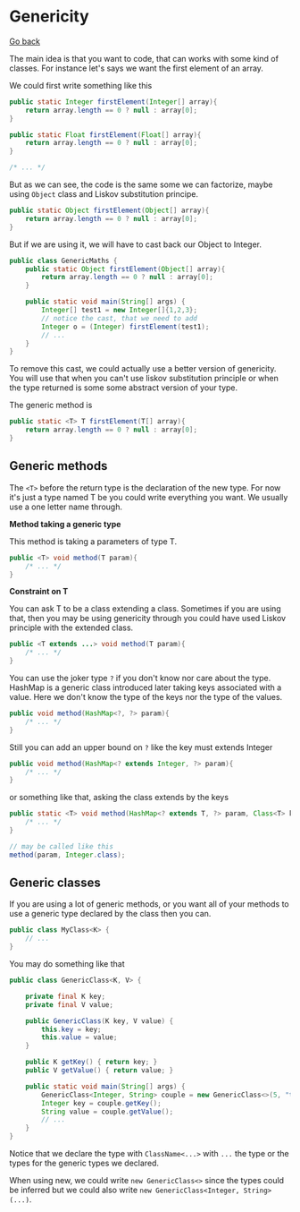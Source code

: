 # Genericity

[Go back](..)

The main idea is that you want to code, that can
works with some kind of classes. For instance let's
says we want the first element of an array.

We could first write something like this

```java
public static Integer firstElement(Integer[] array){
    return array.length == 0 ? null : array[0];
}

public static Float firstElement(Float[] array){
    return array.length == 0 ? null : array[0];
}

/* ... */
```

But as we can see, the code is the same some we can
factorize, maybe using ``Object`` class and Liskov
substitution principe.

```java
public static Object firstElement(Object[] array){
    return array.length == 0 ? null : array[0];
}
```

But if we are using it, we will have to cast back
our Object to Integer.

```java
public class GenericMaths {
    public static Object firstElement(Object[] array){
        return array.length == 0 ? null : array[0];
    }

    public static void main(String[] args) {
        Integer[] test1 = new Integer[]{1,2,3};
        // notice the cast, that we need to add
        Integer o = (Integer) firstElement(test1);
        // ...
    }
}
```

To remove this cast, we could actually use a better version
of genericity. You will use that when you can't use liskov
substitution principle or when the type returned is some
some abstract version of your type.

The generic method is

```java
public static <T> T firstElement(T[] array){
    return array.length == 0 ? null : array[0];
}
```

<div class="sr"></div>

## Generic methods

The ``<T>`` before the return type is the declaration
of the new type. For now it's just a type named T be
you could write everything you want. We usually use
a one letter name through.

**Method taking a generic type**

This method is taking a parameters of type T.

```java
public <T> void method(T param){
    /* ... */
}
```

**Constraint on T**

You can ask T to be a class extending a class. Sometimes
if you are using that, then you may be using genericity
through you could have used Liskov principle with
the extended class.

```java
public <T extends ...> void method(T param){
    /* ... */
}
```

You can use the joker type ``?`` if you don't know
nor care about the type. HashMap is a generic
class introduced later taking keys associated with
a value. Here we don't know the type of the keys nor
the type of the values.

````java
public void method(HashMap<?, ?> param){
    /* ... */
}
````

Still you can add an upper bound on ``?`` like the key
must extends Integer

```java
public void method(HashMap<? extends Integer, ?> param){
    /* ... */
}
```

or something like that, asking the class extends
by the keys

```java
public static <T> void method(HashMap<? extends T, ?> param, Class<T> keyClass){
    /* ... */
}

// may be called like this
method(param, Integer.class);
```

<div class="sr"></div>

## Generic classes

If you are using a lot of generic methods, or you
want all of your methods to use a generic type declared
by the class then you can.

```java
public class MyClass<K> {
    // ...
}
```

You may do something like that

```java
public class GenericClass<K, V> {

    private final K key;
    private final V value;

    public GenericClass(K key, V value) {
        this.key = key;
        this.value = value;
    }

    public K getKey() { return key; }
    public V getValue() { return value; }

    public static void main(String[] args) {
        GenericClass<Integer, String> couple = new GenericClass<>(5, "test");
        Integer key = couple.getKey();
        String value = couple.getValue();
        // ...
    }
}
```

Notice that we declare the type with ``ClassName<...>``
with ``...`` the type or the types for the generic
types we declared.

When using new, we could write ``new GenericClass<>``
since the types could be inferred but we could also
write ``new GenericClass<Integer, String>(...)``.